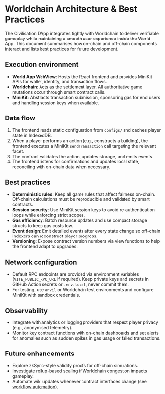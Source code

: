 # Worldchain Architecture & Best Practices

The Civilisation DApp integrates tightly with Worldchain to deliver verifiable gameplay while maintaining a smooth user experience inside the World App. This document summarises how on-chain and off-chain components interact and lists best practices for future development.

## Execution environment

- **World App WebView**: Hosts the React frontend and provides MiniKit APIs for wallet, identity, and transaction flows.
- **Worldchain**: Acts as the settlement layer. All authoritative game mutations occur through smart contract calls.
- **MiniKit**: Abstracts transaction submission, sponsoring gas for end users and handling session keys when available.

## Data flow

1. The frontend reads static configuration from `configs/` and caches player state in IndexedDB.
2. When a player performs an action (e.g., constructs a building), the frontend executes a MiniKit `sendTransaction` call targeting the relevant facet.
3. The contract validates the action, updates storage, and emits events.
4. The frontend listens for confirmations and updates local state, reconciling with on-chain data when necessary.

## Best practices

- **Deterministic rules**: Keep all game rules that affect fairness on-chain. Off-chain calculations must be reproducible and validated by smart contracts.
- **Session security**: Use MiniKit session keys to avoid re-authentication loops while enforcing strict scopes.
- **Gas efficiency**: Batch resource updates and use compact storage structs to keep gas costs low.
- **Event design**: Emit detailed events after every state change so off-chain indexers can reconstruct player progress.
- **Versioning**: Expose contract version numbers via view functions to help the frontend adapt to upgrades.

## Network configuration

- Default RPC endpoints are provided via environment variables (`VITE_PUBLIC_RPC_URL` if required). Keep private keys and secrets in GitHub Action secrets or `.env.local`, never commit them.
- For testing, use `anvil` or Worldchain test environments and configure MiniKit with sandbox credentials.

## Observability

- Integrate with analytics or logging providers that respect player privacy (e.g., anonymised telemetry).
- Monitor key contract functions with on-chain dashboards and set alerts for anomalies such as sudden spikes in gas usage or failed transactions.

## Future enhancements

- Explore zkSync-style validity proofs for off-chain simulations.
- Investigate rollup-based scaling if Worldchain congestion impacts gameplay.
- Automate wiki updates whenever contract interfaces change (see [workflow automation](./workflows.md)).
